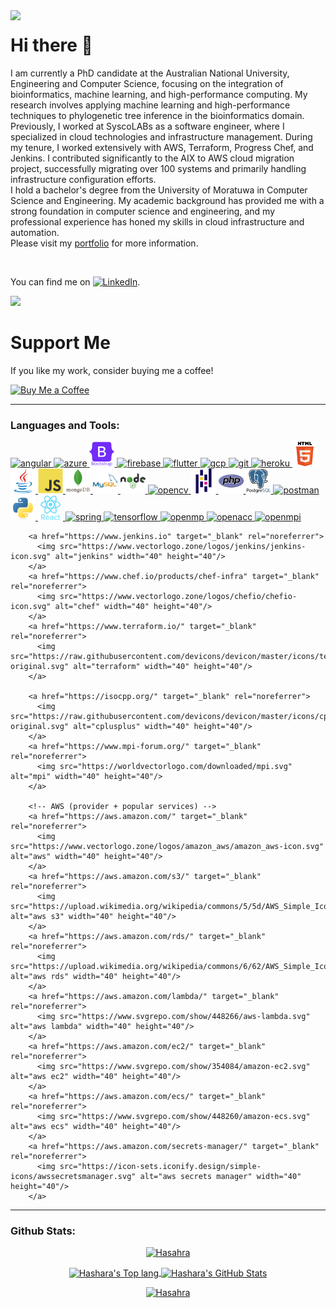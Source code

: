 

<img src="https://user-images.githubusercontent.com/47107459/135997802-33daec04-2721-47fe-9bca-3bcc5f3b969a.png" align="left" width="250px"/>
<h1> Hi there 👋 </h1>

I am currently a PhD candidate at the Australian National University, Engineering and Computer Science, focusing on the integration of bioinformatics, machine learning, and high-performance computing. My research involves applying machine learning and high-performance techniques to phylogenetic tree inference in the bioinformatics domain.
Previously, I worked at SyscoLABs as a software engineer, where I specialized in cloud technologies and infrastructure management. During my tenure, I worked extensively with AWS, Terraform, Progress Chef, and Jenkins. I contributed significantly to the AIX to AWS cloud migration project, successfully migrating over 100 systems and primarily handling infrastructure configuration efforts. </br>
I hold a bachelor's degree from the University of Moratuwa in Computer Science and Engineering. My academic background has provided me with a strong foundation in computer science and engineering, and my professional experience has honed my skills in cloud infrastructure and automation. </br>
Please visit my
<a href="https://hashara.github.io/">portfolio</a>
for more information.


</br>

You can find me on    [![LinkedIn][1.1]][1].

<!-- Icons -->

[1.1]: https://user-images.githubusercontent.com/47107459/136003832-50cb0b86-bbfb-4e6c-a2f1-d90aa70c07de.png

<!-- Links to your social media accounts -->

[1]: https://www.linkedin.com/in/Hashara/

![](https://komarev.com/ghpvc/?username=Hashara)
<br clear="left"/>


# Support Me

If you like my work, consider buying me a coffee!

[![Buy Me a Coffee](https://www.buymeacoffee.com/assets/img/custom_images/orange_img.png)](https://www.buymeacoffee.com/Hashara)


<!--
**Hashara/Hashara** is a ✨ _special_ ✨ repository because its `README.md` (this file) appears on your GitHub profile.

Here are some ideas to get you started:

- 🔭 I’m currently working on ...!

- 🌱 I’m currently learning ...
- 👯 I’m looking to collaborate on ...
- 🤔 I’m looking for help with ...
- 💬 Ask me about ...
- 📫 How to reach me: ...
- 😄 Pronouns: ...
- ⚡ Fun fact: ...
-->

---



<h3 align="left">Languages and Tools:</h3>
<p align="left"><a href="https://angular.io" target="_blank" rel="noreferrer"> <img
        src="https://angular.io/assets/images/logos/angular/angular.svg" alt="angular" width="40" height="40"/> </a> <a
        href="https://azure.microsoft.com/en-in/" target="_blank" rel="noreferrer"> <img
        src="https://www.vectorlogo.zone/logos/microsoft_azure/microsoft_azure-icon.svg" alt="azure" width="40"
        height="40"/> </a> <a href="https://getbootstrap.com" target="_blank" rel="noreferrer"> <img
        src="https://raw.githubusercontent.com/devicons/devicon/master/icons/bootstrap/bootstrap-plain-wordmark.svg"
        alt="bootstrap" width="40" height="40"/> </a>  <a href="https://firebase.google.com/" target="_blank"
                                                       rel="noreferrer"> <img
        src="https://www.vectorlogo.zone/logos/firebase/firebase-icon.svg" alt="firebase" width="40" height="40"/> </a>
    <a href="https://flutter.dev" target="_blank" rel="noreferrer"> <img
            src="https://www.vectorlogo.zone/logos/flutterio/flutterio-icon.svg" alt="flutter" width="40" height="40"/>
    </a> <a href="https://cloud.google.com" target="_blank" rel="noreferrer"> <img
            src="https://www.vectorlogo.zone/logos/google_cloud/google_cloud-icon.svg" alt="gcp" width="40"
            height="40"/> </a> <a href="https://git-scm.com/" target="_blank" rel="noreferrer"> <img
            src="https://www.vectorlogo.zone/logos/git-scm/git-scm-icon.svg" alt="git" width="40" height="40"/> </a> <a
            href="https://heroku.com" target="_blank" rel="noreferrer"> <img
            src="https://www.vectorlogo.zone/logos/heroku/heroku-icon.svg" alt="heroku" width="40" height="40"/> </a> <a
            href="https://www.w3.org/html/" target="_blank" rel="noreferrer"> <img
            src="https://raw.githubusercontent.com/devicons/devicon/master/icons/html5/html5-original-wordmark.svg"
            alt="html5" width="40" height="40"/> </a> <a href="https://www.java.com" target="_blank" rel="noreferrer">
        <img src="https://raw.githubusercontent.com/devicons/devicon/master/icons/java/java-original.svg" alt="java"
             width="40" height="40"/> </a> <a href="https://developer.mozilla.org/en-US/docs/Web/JavaScript"
                                              target="_blank" rel="noreferrer"> <img
            src="https://raw.githubusercontent.com/devicons/devicon/master/icons/javascript/javascript-original.svg"
            alt="javascript" width="40" height="40"/> </a> <a href="https://www.mongodb.com/" target="_blank"
                                                              rel="noreferrer"> <img
            src="https://raw.githubusercontent.com/devicons/devicon/master/icons/mongodb/mongodb-original-wordmark.svg"
            alt="mongodb" width="40" height="40"/> </a> <a href="https://www.mysql.com/" target="_blank"
                                                           rel="noreferrer"> <img
            src="https://raw.githubusercontent.com/devicons/devicon/master/icons/mysql/mysql-original-wordmark.svg"
            alt="mysql" width="40" height="40"/> </a> <a href="https://nodejs.org" target="_blank" rel="noreferrer">
        <img src="https://raw.githubusercontent.com/devicons/devicon/master/icons/nodejs/nodejs-original-wordmark.svg"
             alt="nodejs" width="40" height="40"/> </a> <a href="https://opencv.org/" target="_blank" rel="noreferrer">
        <img src="https://www.vectorlogo.zone/logos/opencv/opencv-icon.svg" alt="opencv" width="40" height="40"/> </a>
    <a href="https://pandas.pydata.org/" target="_blank" rel="noreferrer"> <img
            src="https://raw.githubusercontent.com/devicons/devicon/2ae2a900d2f041da66e950e4d48052658d850630/icons/pandas/pandas-original.svg"
            alt="pandas" width="40" height="40"/> </a> <a href="https://www.php.net" target="_blank" rel="noreferrer">
        <img src="https://raw.githubusercontent.com/devicons/devicon/master/icons/php/php-original.svg" alt="php"
             width="40" height="40"/> </a> <a href="https://www.postgresql.org" target="_blank" rel="noreferrer"> <img
            src="https://raw.githubusercontent.com/devicons/devicon/master/icons/postgresql/postgresql-original-wordmark.svg"
            alt="postgresql" width="40" height="40"/> </a> <a href="https://postman.com" target="_blank"
                                                              rel="noreferrer"> <img
            src="https://www.vectorlogo.zone/logos/getpostman/getpostman-icon.svg" alt="postman" width="40"
            height="40"/> </a> <a href="https://www.python.org" target="_blank" rel="noreferrer"> <img
            src="https://raw.githubusercontent.com/devicons/devicon/master/icons/python/python-original.svg"
            alt="python" width="40" height="40"/> </a> <a href="https://reactjs.org/" target="_blank" rel="noreferrer">
        <img src="https://raw.githubusercontent.com/devicons/devicon/master/icons/react/react-original-wordmark.svg"
             alt="react" width="40" height="40"/> </a> <a href="https://spring.io/" target="_blank" rel="noreferrer">
        <img src="https://www.vectorlogo.zone/logos/springio/springio-icon.svg" alt="spring" width="40" height="40"/>
    </a> <a href="https://www.tensorflow.org" target="_blank" rel="noreferrer"> <img
            src="https://www.vectorlogo.zone/logos/tensorflow/tensorflow-icon.svg" alt="tensorflow" width="40"
            height="40"/> </a>
            <!-- NEW: HPC + DevOps + AWS -->
        <a href="https://www.openmp.org/" target="_blank" rel="noreferrer">
          <img src="https://upload.wikimedia.org/wikipedia/commons/5/53/OpenMP_logo.svg" alt="openmp" width="40" height="40"/>
        </a>
        <a href="https://www.openacc.org/" target="_blank" rel="noreferrer">
          <img src="https://www.nicepng.com/png/full/295-2958355_openacc-logo-openacc.png" alt="openacc" width="40" height="40"/>
        </a>
        <a href="https://www.open-mpi.org/" target="_blank" rel="noreferrer">
          <img src="https://upload.wikimedia.org/wikipedia/commons/8/8c/Open_MPI_logo.png" alt="openmpi" width="40" height="40"/>
        </a>
        
        <a href="https://www.jenkins.io" target="_blank" rel="noreferrer">
          <img src="https://www.vectorlogo.zone/logos/jenkins/jenkins-icon.svg" alt="jenkins" width="40" height="40"/>
        </a>
        <a href="https://www.chef.io/products/chef-infra" target="_blank" rel="noreferrer">
          <img src="https://www.vectorlogo.zone/logos/chefio/chefio-icon.svg" alt="chef" width="40" height="40"/>
        </a>
        <a href="https://www.terraform.io/" target="_blank" rel="noreferrer">
          <img src="https://raw.githubusercontent.com/devicons/devicon/master/icons/terraform/terraform-original.svg" alt="terraform" width="40" height="40"/>
        </a>
        
        <a href="https://isocpp.org/" target="_blank" rel="noreferrer">
          <img src="https://raw.githubusercontent.com/devicons/devicon/master/icons/cplusplus/cplusplus-original.svg" alt="cplusplus" width="40" height="40"/>
        </a>
        <a href="https://www.mpi-forum.org/" target="_blank" rel="noreferrer">
          <img src="https://worldvectorlogo.com/downloaded/mpi.svg" alt="mpi" width="40" height="40"/>
        </a>
        
        <!-- AWS (provider + popular services) -->
        <a href="https://aws.amazon.com/" target="_blank" rel="noreferrer">
          <img src="https://www.vectorlogo.zone/logos/amazon_aws/amazon_aws-icon.svg" alt="aws" width="40" height="40"/>
        </a>
        <a href="https://aws.amazon.com/s3/" target="_blank" rel="noreferrer">
          <img src="https://upload.wikimedia.org/wikipedia/commons/5/5d/AWS_Simple_Icons_Storage_Amazon_S3.svg" alt="aws s3" width="40" height="40"/>
        </a>
        <a href="https://aws.amazon.com/rds/" target="_blank" rel="noreferrer">
          <img src="https://upload.wikimedia.org/wikipedia/commons/6/62/AWS_Simple_Icons_Database_Amazon_RDS.svg" alt="aws rds" width="40" height="40"/>
        </a>
        <a href="https://aws.amazon.com/lambda/" target="_blank" rel="noreferrer">
          <img src="https://www.svgrepo.com/show/448266/aws-lambda.svg" alt="aws lambda" width="40" height="40"/>
        </a>
        <a href="https://aws.amazon.com/ec2/" target="_blank" rel="noreferrer">
          <img src="https://www.svgrepo.com/show/354084/amazon-ec2.svg" alt="aws ec2" width="40" height="40"/>
        </a>
        <a href="https://aws.amazon.com/ecs/" target="_blank" rel="noreferrer">
          <img src="https://www.svgrepo.com/show/448260/amazon-ecs.svg" alt="aws ecs" width="40" height="40"/>
        </a>
        <a href="https://aws.amazon.com/secrets-manager/" target="_blank" rel="noreferrer">
          <img src="https://icon-sets.iconify.design/simple-icons/awssecretsmanager.svg" alt="aws secrets manager" width="40" height="40"/>
        </a>


</p>

---
<h3 align="left">Github Stats:</h3>
<p align="center">
  <a href="https://github.com/Hashara">
   <img src="https://github-profile-trophy.vercel.app/?username=Hashara&theme=oldie&row=1&column=6&margin-w=15" alt="Hasahra">
  </a>
  </p>

<p align="center">
<a href="https://github.com/Hashara">
  <img align="center" src="https://github-readme-stats.vercel.app/api/top-langs/?username=Hashara&count_private=true&exclude_repo=CS4622-Machine-Learning-Project,mvc-Healer&hide=CSS,Batchfile,Hack&langs_count=6&theme=graywhite" alt="Hashara's Top lang" />
 
</a>


<a href="https://github.com/Hashara">
  <img align="center" src="https://github-readme-stats.vercel.app/api?username=Hashara&show_icons=true&count_private=true&theme=graywhite" alt="Hashara's GitHub Stats" />
 
</a>

<p align="center">
  <a href="https://github.com/Hashara">
   <img src="http://github-readme-streak-stats.herokuapp.com?user=Hashara&theme=graywhite" alt="Hasahra">
  </a>
  </p>

</p>

